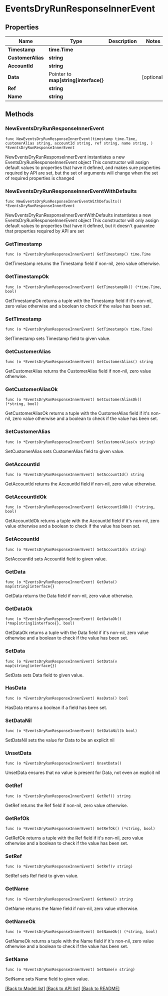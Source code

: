 # EventsDryRunResponseInnerEvent

## Properties

Name | Type | Description | Notes
------------ | ------------- | ------------- | -------------
**Timestamp** | **time.Time** |  | 
**CustomerAlias** | **string** |  | 
**AccountId** | **string** |  | 
**Data** | Pointer to **map[string]interface{}** |  | [optional] 
**Ref** | **string** |  | 
**Name** | **string** |  | 

## Methods

### NewEventsDryRunResponseInnerEvent

`func NewEventsDryRunResponseInnerEvent(timestamp time.Time, customerAlias string, accountId string, ref string, name string, ) *EventsDryRunResponseInnerEvent`

NewEventsDryRunResponseInnerEvent instantiates a new EventsDryRunResponseInnerEvent object
This constructor will assign default values to properties that have it defined,
and makes sure properties required by API are set, but the set of arguments
will change when the set of required properties is changed

### NewEventsDryRunResponseInnerEventWithDefaults

`func NewEventsDryRunResponseInnerEventWithDefaults() *EventsDryRunResponseInnerEvent`

NewEventsDryRunResponseInnerEventWithDefaults instantiates a new EventsDryRunResponseInnerEvent object
This constructor will only assign default values to properties that have it defined,
but it doesn't guarantee that properties required by API are set

### GetTimestamp

`func (o *EventsDryRunResponseInnerEvent) GetTimestamp() time.Time`

GetTimestamp returns the Timestamp field if non-nil, zero value otherwise.

### GetTimestampOk

`func (o *EventsDryRunResponseInnerEvent) GetTimestampOk() (*time.Time, bool)`

GetTimestampOk returns a tuple with the Timestamp field if it's non-nil, zero value otherwise
and a boolean to check if the value has been set.

### SetTimestamp

`func (o *EventsDryRunResponseInnerEvent) SetTimestamp(v time.Time)`

SetTimestamp sets Timestamp field to given value.


### GetCustomerAlias

`func (o *EventsDryRunResponseInnerEvent) GetCustomerAlias() string`

GetCustomerAlias returns the CustomerAlias field if non-nil, zero value otherwise.

### GetCustomerAliasOk

`func (o *EventsDryRunResponseInnerEvent) GetCustomerAliasOk() (*string, bool)`

GetCustomerAliasOk returns a tuple with the CustomerAlias field if it's non-nil, zero value otherwise
and a boolean to check if the value has been set.

### SetCustomerAlias

`func (o *EventsDryRunResponseInnerEvent) SetCustomerAlias(v string)`

SetCustomerAlias sets CustomerAlias field to given value.


### GetAccountId

`func (o *EventsDryRunResponseInnerEvent) GetAccountId() string`

GetAccountId returns the AccountId field if non-nil, zero value otherwise.

### GetAccountIdOk

`func (o *EventsDryRunResponseInnerEvent) GetAccountIdOk() (*string, bool)`

GetAccountIdOk returns a tuple with the AccountId field if it's non-nil, zero value otherwise
and a boolean to check if the value has been set.

### SetAccountId

`func (o *EventsDryRunResponseInnerEvent) SetAccountId(v string)`

SetAccountId sets AccountId field to given value.


### GetData

`func (o *EventsDryRunResponseInnerEvent) GetData() map[string]interface{}`

GetData returns the Data field if non-nil, zero value otherwise.

### GetDataOk

`func (o *EventsDryRunResponseInnerEvent) GetDataOk() (*map[string]interface{}, bool)`

GetDataOk returns a tuple with the Data field if it's non-nil, zero value otherwise
and a boolean to check if the value has been set.

### SetData

`func (o *EventsDryRunResponseInnerEvent) SetData(v map[string]interface{})`

SetData sets Data field to given value.

### HasData

`func (o *EventsDryRunResponseInnerEvent) HasData() bool`

HasData returns a boolean if a field has been set.

### SetDataNil

`func (o *EventsDryRunResponseInnerEvent) SetDataNil(b bool)`

 SetDataNil sets the value for Data to be an explicit nil

### UnsetData
`func (o *EventsDryRunResponseInnerEvent) UnsetData()`

UnsetData ensures that no value is present for Data, not even an explicit nil
### GetRef

`func (o *EventsDryRunResponseInnerEvent) GetRef() string`

GetRef returns the Ref field if non-nil, zero value otherwise.

### GetRefOk

`func (o *EventsDryRunResponseInnerEvent) GetRefOk() (*string, bool)`

GetRefOk returns a tuple with the Ref field if it's non-nil, zero value otherwise
and a boolean to check if the value has been set.

### SetRef

`func (o *EventsDryRunResponseInnerEvent) SetRef(v string)`

SetRef sets Ref field to given value.


### GetName

`func (o *EventsDryRunResponseInnerEvent) GetName() string`

GetName returns the Name field if non-nil, zero value otherwise.

### GetNameOk

`func (o *EventsDryRunResponseInnerEvent) GetNameOk() (*string, bool)`

GetNameOk returns a tuple with the Name field if it's non-nil, zero value otherwise
and a boolean to check if the value has been set.

### SetName

`func (o *EventsDryRunResponseInnerEvent) SetName(v string)`

SetName sets Name field to given value.



[[Back to Model list]](../README.md#documentation-for-models) [[Back to API list]](../README.md#documentation-for-api-endpoints) [[Back to README]](../README.md)


